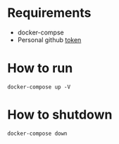 # Requirements 

- docker-compse 
- Personal github [token](https://docs.github.com/en/free-pro-team@latest/packages/using-github-packages-with-your-projects-ecosystem/configuring-docker-for-use-with-github-packages)

# How to run

``` docker-compose up -V ```

# How to shutdown 

``` docker-compose down  ```

		

